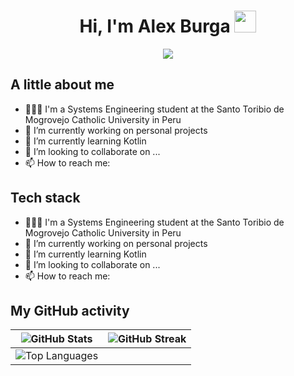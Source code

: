 <h1 align="center">Hi, I'm Alex Burga <img src="https://media.giphy.com/media/hvRJCLFzcasrR4ia7z/giphy.gif" width="35"></h1>
<p align="center">
  <a href="https://github.com/DenverCoder1/readme-typing-svg">
    <img src="https://readme-typing-svg.herokuapp.com?font=Time+New+Roman&color=%23C8BE25&size=25&center=true&vCenter=true&width=600&height=100&lines=Systems+Engineering+Student;Lifelong+Learning;Open+Source+Contributor;Passionate+About+Technology" target="_blank">
  </a>
</p>

## A little about me
- 👩🏻‍💻 I'm a Systems Engineering student at the Santo Toribio de Mogrovejo Catholic University in Peru
- 🔭 I’m currently working on personal projects
- 🌱 I’m currently learning Kotlin
- 👯 I’m looking to collaborate on ...
- 📫 How to reach me: 

## Tech stack
- 👩🏻‍💻 I'm a Systems Engineering student at the Santo Toribio de Mogrovejo Catholic University in Peru
- 🔭 I’m currently working on personal projects
- 🌱 I’m currently learning Kotlin
- 👯 I’m looking to collaborate on ...
- 📫 How to reach me: 

## My GitHub activity

<img src="https://github-readme-stats.vercel.app/api?username=alhexmbs&include_all_commits=true&show_icons=true&theme=github_dark" alt="GitHub Stats">|<img src="https://github-readme-streak-stats.herokuapp.com/?user=alhexmbs&theme=blueberry_duo" alt="GitHub Streak">
|---|---|
<img src="https://github-readme-stats.vercel.app/api/top-langs/?username=alhexmbs&layout=compact&theme=github_dark" alt="Top Languages">|